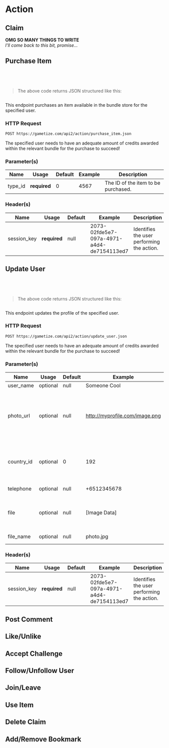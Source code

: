 # Action

## Claim

<aside class="dev"><strong>OMG SO MANY THINGS TO WRITE</strong><br><em>I'll come back to this bit, promise...</em></aside>

## Purchase Item

```java
```

```python
```

```shell
```

```javascript
```

>The above code returns JSON structured like this:

```json
```

This endpoint purchases an item available in the bundle store for the specified user.

### HTTP Request
`POST https://gametize.com/api2/action/purchase_item.json`

<aside class="notice">The specified user needs to have an adequate amount of credits awarded within the relevant bundle for the purchase to succeed!</aside>

### Parameter(s)
Name | Usage | Default | Example | Description 
---|---|---|---|---
type_id | **required** | 0 | 4567 | The ID of the item to be purchased.

### Header(s)
Name | Usage | Default | Example | Description
---|---|---|---|---
session_key | **required** | null | 2073-02fde5e7-097a-4971-a4d4-de7154113ed7 | Identifies the user performing the action.

## Update User

```java
```

```python
```

```shell
```

```javascript
```

>The above code returns JSON structured like this:

```json
```

This endpoint updates the profile of the specified user.

### HTTP Request
`POST https://gametize.com/api2/action/update_user.json`

<aside class="notice">The specified user needs to have an adequate amount of credits awarded within the relevant bundle for the purchase to succeed!</aside>

### Parameter(s)
Name | Usage | Default | Example | Description 
---|---|---|---|---
user_name | optional | null | Someone Cool | The user's name.
photo_url | optional | null | http://myprofile.com/image.png | The URL to a user's photo. Giving a blank string `""` resets the user's photo to the default image. Providing the `file` and `file_name` parameters will omit the `photo_url`. 
country_id | optional | 0 | 192 | Country ID of the user - *contact support@gametize.com if you are unsure of what this parameter should be. 
telephone | optional | null | +6512345678 | Phone number of the user.
file | optional | null | [Image Data] | The photo image file for the user profile. Acceptable formats include: png, jpg, gif - *Maximum Size: 2MB*. 
file_name | optional | null | photo.jpg | The name of the image file for the user profile. 

### Header(s)
Name | Usage | Default | Example | Description
---|---|---|---|---
session_key | **required** | null | 2073-02fde5e7-097a-4971-a4d4-de7154113ed7 | Identifies the user performing the action.

## Post Comment

## Like/Unlike

## Accept Challenge

## Follow/Unfollow User

## Join/Leave

## Use Item

## Delete Claim

## Add/Remove Bookmark